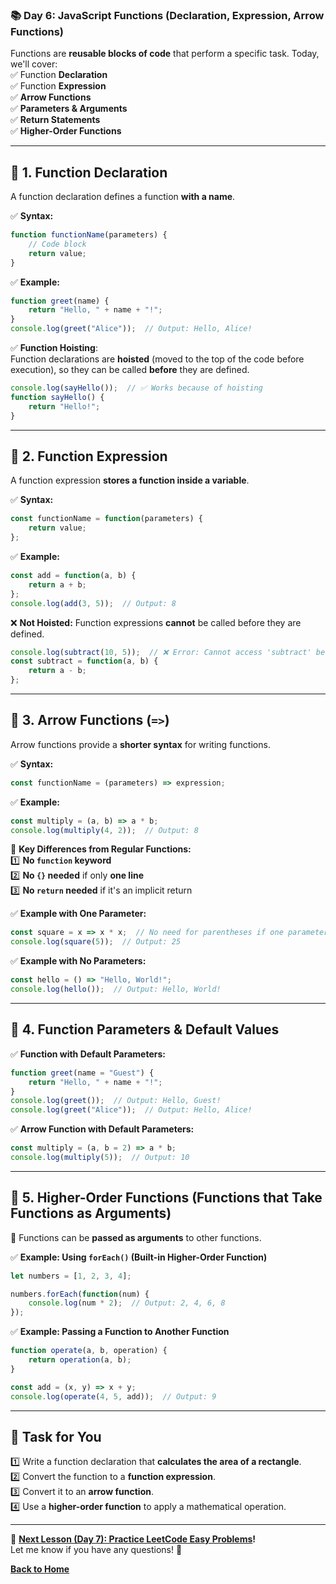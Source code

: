 ### **📚 Day 6: JavaScript Functions (Declaration, Expression, Arrow Functions)**  

Functions are **reusable blocks of code** that perform a specific task. Today, we'll cover:  
✅ Function **Declaration**  
✅ Function **Expression**  
✅ **Arrow Functions**  
✅ **Parameters & Arguments**  
✅ **Return Statements**  
✅ **Higher-Order Functions**  

---

## **🔹 1. Function Declaration**  
A function declaration defines a function **with a name**.  

✅ **Syntax:**  
```js
function functionName(parameters) {
    // Code block
    return value;
}
```

✅ **Example:**  
```js
function greet(name) {
    return "Hello, " + name + "!";
}
console.log(greet("Alice"));  // Output: Hello, Alice!
```

✅ **Function Hoisting**:  
Function declarations are **hoisted** (moved to the top of the code before execution), so they can be called **before** they are defined.  

```js
console.log(sayHello());  // ✅ Works because of hoisting
function sayHello() {
    return "Hello!";
}
```

---

## **🔹 2. Function Expression**  
A function expression **stores a function inside a variable**.  

✅ **Syntax:**  
```js
const functionName = function(parameters) {
    return value;
};
```

✅ **Example:**  
```js
const add = function(a, b) {
    return a + b;
};
console.log(add(3, 5));  // Output: 8
```

❌ **Not Hoisted:** Function expressions **cannot** be called before they are defined.  

```js
console.log(subtract(10, 5));  // ❌ Error: Cannot access 'subtract' before initialization
const subtract = function(a, b) {
    return a - b;
};
```

---

## **🔹 3. Arrow Functions (`=>`)**  
Arrow functions provide a **shorter syntax** for writing functions.  

✅ **Syntax:**  
```js
const functionName = (parameters) => expression;
```

✅ **Example:**  
```js
const multiply = (a, b) => a * b;
console.log(multiply(4, 2));  // Output: 8
```

🚀 **Key Differences from Regular Functions:**  
1️⃣ **No `function` keyword**  
2️⃣ **No `{}` needed** if only **one line**  
3️⃣ **No `return` needed** if it's an implicit return  

✅ **Example with One Parameter:**  
```js
const square = x => x * x;  // No need for parentheses if one parameter
console.log(square(5));  // Output: 25
```

✅ **Example with No Parameters:**  
```js
const hello = () => "Hello, World!";
console.log(hello());  // Output: Hello, World!
```

---

## **🔹 4. Function Parameters & Default Values**  
✅ **Function with Default Parameters:**  
```js
function greet(name = "Guest") {
    return "Hello, " + name + "!";
}
console.log(greet());  // Output: Hello, Guest!
console.log(greet("Alice"));  // Output: Hello, Alice!
```

✅ **Arrow Function with Default Parameters:**  
```js
const multiply = (a, b = 2) => a * b;
console.log(multiply(5));  // Output: 10
```

---

## **🔹 5. Higher-Order Functions (Functions that Take Functions as Arguments)**  
📌 Functions can be **passed as arguments** to other functions.  

✅ **Example: Using `forEach()` (Built-in Higher-Order Function)**  
```js
let numbers = [1, 2, 3, 4];

numbers.forEach(function(num) {
    console.log(num * 2);  // Output: 2, 4, 6, 8
});
```

✅ **Example: Passing a Function to Another Function**  
```js
function operate(a, b, operation) {
    return operation(a, b);
}

const add = (x, y) => x + y;
console.log(operate(4, 5, add));  // Output: 9
```

---

## **📝 Task for You**  
1️⃣ Write a function declaration that **calculates the area of a rectangle**.  
2️⃣ Convert the function to a **function expression**.  
3️⃣ Convert it to an **arrow function**.  
4️⃣ Use a **higher-order function** to apply a mathematical operation.  

---

🎯 **[Next Lesson (Day 7): Practice LeetCode Easy Problems](../day_7/)!**  
Let me know if you have any questions! 🚀

[**Back to Home**](../../../)